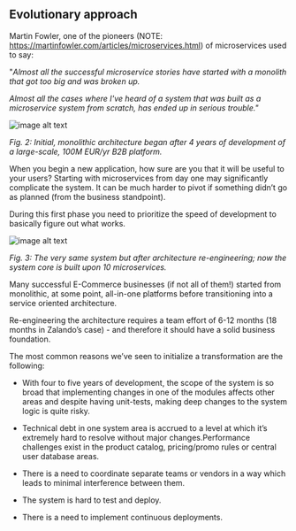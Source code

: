 ## Evolutionary approach

Martin Fowler, one of the pioneers  (NOTE:  https://martinfowler.com/articles/microservices.html) of microservices used to say: 

"*Almost all the successful microservice stories have started with a monolith that got too big and was broken up.*

*Almost all the cases where I've heard of a system that was built as a microservice system from scratch, has ended up in serious trouble."*

![image alt text](gfx/image_2.jpg)

*Fig. 2: Initial, monolithic architecture began after 4 years of development of a large-scale, 100M EUR/yr B2B platform.*

When you begin a new application, how sure are you that it will be useful to your users? Starting with microservices from day one may significantly complicate the system. It can be much harder to pivot if something didn’t go as planned (from the business standpoint). 

During this first phase you need to prioritize the speed of development to basically figure out  what works. 

![image alt text](gfx/image_3.jpg)

*Fig. 3: The very same system but after architecture re-engineering; now the system core is built upon 10 microservices.*

Many successful E-Commerce businesses  (if not all of them!) started from monolithic, at some point, all-in-one platforms before transitioning  into a service oriented architecture. 

Re-engineering the architecture requires a team effort of 6-12 months (18 months in Zalando’s case) - and therefore it should have a solid business foundation.

The most common reasons we’ve seen to initialize a transformation are the following:

* With four to five  years of development, the scope of the system is so broad that implementing changes in one of the modules affects other areas and despite having unit-tests, making deep changes to the system logic is quite risky.

* Technical debt in one system area is accrued to a level at which it’s extremely hard to resolve without major changes.Performance challenges exist in the product catalog, pricing/promo rules or central user database areas.

* There is a need to coordinate separate teams or vendors in a way which leads to minimal interference between them.

* The system is hard to test and deploy.

* There is a need to implement continuous deployments.